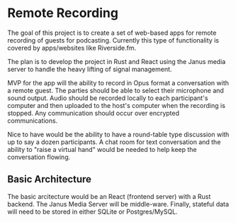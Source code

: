 # Remote Recording

The goal of this project is to create a set of web-based apps for remote recording of guests for podcasting. Currently this type of functionality is covered by apps/websites like Riverside.fm. 

The plan is to develop the project in Rust and React using the Janus media server to handle the heavy lifting of signal management.

MVP for the app will the ability to record in Opus format a conversation with a remote guest. The parties should be able to select their microphone and sound output. Audio should be recorded locally to each participant's computer and then uploaded to the host's computer when the recording is stopped. Any communication should occur over encrypted communications.

Nice to have would be the ability to have a round-table type discussion with up to say a dozen participants. A chat room for text conversation and the ability to "raise a virtual hand" would be needed to help keep the conversation flowing.


## Basic Architecture

The basic arcitecture would be an React (frontend server) with a Rust backend. The Janus Media Server will be middle-ware. Finally, stateful data will need to be stored in either SQLite or Postgres/MySQL.

